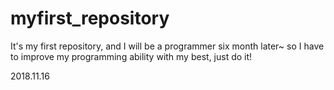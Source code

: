 # myfirst_repository
It's my first repository, and I will be a programmer six month later~  so I have to improve my programming ability with my best, just do it!

2018.11.16
